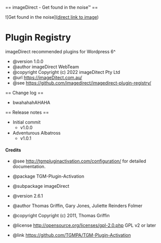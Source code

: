 == imageDirect - Get found in the noise™ ==

![Get found in the noise]([direct link to image](https://www.imagedirect.com.au/wp-content/uploads/2017/07/ID_CMYKLogo_April2017_Final-01.svg))


# Plugin Registry
 
imageDirect recommended plugins for Wordpress 6^

 * @version    1.0.0
 * @author     imageDirect WebTeam
 * @copyright  Copyright (c) 2022 imageDitect Pty Ltd
 * @url        https://imageDitect.com.au/
 * @see        https://github.com/imagedirect/imagedirect-plugin-registry/
 
== Change log ==

* bwahahahAHAHA
 
== Release notes ==

* Initial commit
  - v1.0.0
* Adventurous Albatross 
  - v1.0.1

#### Credits

 * @see http://tgmpluginactivation.com/configuration/ for detailed documentation.
 
 * @package    TGM-Plugin-Activation
 * @subpackage imageDirect
 * @version    2.6.1
 * @author     Thomas Griffin, Gary Jones, Juliette Reinders Folmer
 * @copyright  Copyright (c) 2011, Thomas Griffin
 * @license    http://opensource.org/licenses/gpl-2.0.php GPL v2 or later
 * @link       https://github.com/TGMPA/TGM-Plugin-Activation
  
